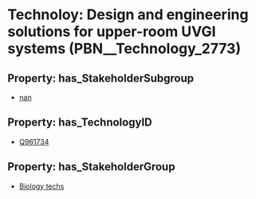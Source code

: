 # Technoloy: __Design and engineering solutions for upper-room UVGI systems__ (PBN__Technology_2773)

## Property: has_StakeholderSubgroup

* [nan](PBN__TechSubgroup_7)

## Property: has_TechnologyID

* [Q961734](Q961734)

## Property: has_StakeholderGroup

* [Biology techs](PBN__TechGroup_15)

